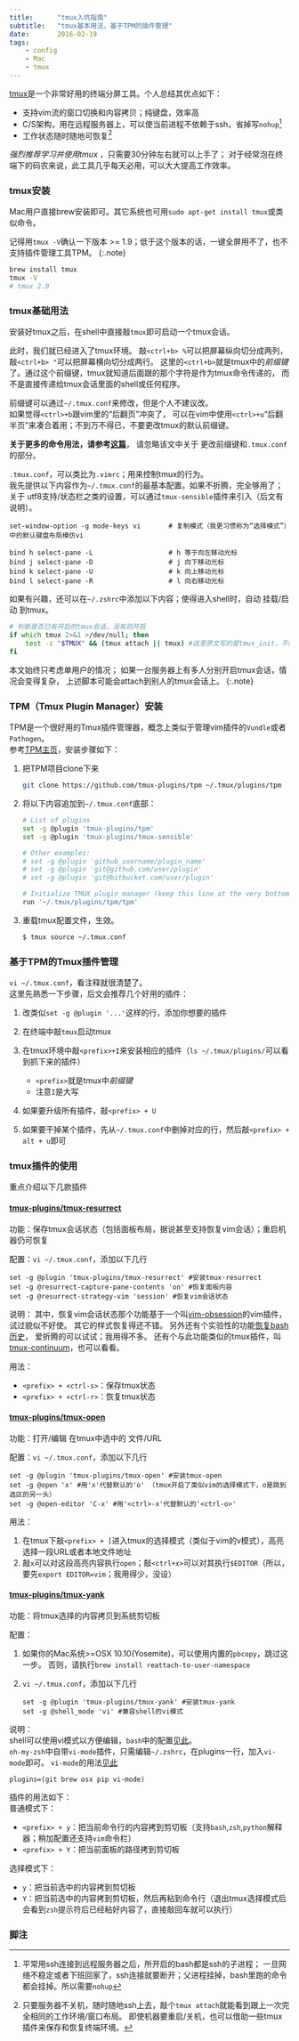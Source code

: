 ```yaml
---
title:      "tmux入坑指南"
subtitle:   "tmux基本用法，基于TPM的插件管理"
date:       2016-02-19
tags:
    - config
    - Mac
    - tmux
---
```


[tmux](https://tmux.github.io/)是一个非常好用的终端分屏工具。个人总结其优点如下：

*	支持vim流的窗口切换和内容拷贝；纯键盘，效率高
*	C/S架构，用在远程服务器上，可以使当前进程不依赖于ssh，省掉写`nohup`[^nohup]
*	工作状态随时随地可恢复[^restore]

*强烈推荐学习并使用tmux* ，只需要30分钟左右就可以上手了；
对于经常泡在终端下的码农来说，此工具几乎每天必用，可以大大提高工作效率。

### tmux安装
Mac用户直接brew安装即可。其它系统也可用`sudo apt-get install tmux`或类似命令。

记得用`tmux -V`确认一下版本 >= 1.9；低于这个版本的话，一键全屏用不了，也不支持插件管理工具TPM。
{:.note}

~~~ zsh
brew install tmux
tmux -V
# tmux 2.0
~~~

### tmux基础用法
安装好tmux之后，在shell中直接敲`tmux`即可启动一个tmux会话。

此时，我们就已经进入了tmux环境。
敲`<ctrl+b> %`可以把屏幕纵向切分成两列，
敲`<ctrl+b> "`可以把屏幕横向切分成两行。
这里的`<ctrl+b>`就是tmux中的*前缀键*了。通过这个前缀键，tmux就知道后面跟的那个字符是作为tmux命令传递的，
而不是直接传递给tmux会话里面的shell或任何程序。

前缀键可以通过`~/.tmux.conf`来修改，但是个人不建议改。  
如果觉得`<ctrl>+b`跟vim里的“后翻页”冲突了，
可以在vim中使用`<ctrl>+u`“后翻半页”来凑合着用；不到万不得已，不要更改tmux的默认前缀键。

**关于更多的命令用法，请参考[这篇](http://kumu-linux.github.io/blog/2013/08/06/tmux/)**，
请忽略该文中关于 更改前缀键和`.tmux.conf`的部分。

`.tmux.conf`，可以类比为`.vimrc`；用来控制tmux的行为。  
我先提供以下内容作为`~/.tmux.conf`的最基本配置。如果不折腾，完全够用了；
关于 utf8支持/状态栏之类的设置，可以通过`tmux-sensible`插件来引入（后文有说明）。

~~~ tmux
set-window-option -g mode-keys vi       # 复制模式（我更习惯称为“选择模式”）中的默认键盘布局模仿vi

bind h select-pane -L                   # h 等于向左移动光标
bind j select-pane -D                   # j 向下移动光标
bind k select-pane -U                   # k 向上移动光标
bind l select-pane -R                   # l 向右移动光标
~~~

如果有兴趣，还可以在`~/.zshrc`中添加以下内容；使得进入shell时，自动 挂载/启动 到tmux。

~~~ zsh
# 判断是否已有开启的tmux会话，没有则开启
if which tmux 2>&1 >/dev/null; then
    test -z "$TMUX" && (tmux attach || tmux) #这里原文写的是tmux_init，不好使
fi
~~~

本文始终只考虑单用户的情况；
如果一台服务器上有多人分别开启tmux会话，情况会变得复杂，
上述脚本可能会attach到别人的tmux会话上。
{:.note}


### TPM（Tmux Plugin Manager）安装
TPM是一个很好用的Tmux插件管理器，概念上类似于管理vim插件的`Vundle`或者`Pathogen`。  
参考[TPM主页](https://github.com/tmux-plugins/tpm)，安装步骤如下：

1.	把TPM项目clone下来

	~~~ zsh
	git clone https://github.com/tmux-plugins/tpm ~/.tmux/plugins/tpm
	~~~

2.	将以下内容追加到`~/.tmux.conf`底部：

	~~~ zsh
	# List of plugins
	set -g @plugin 'tmux-plugins/tpm'
	set -g @plugin 'tmux-plugins/tmux-sensible'

	# Other examples:
	# set -g @plugin 'github_username/plugin_name'
	# set -g @plugin 'git@github.com/user/plugin'
	# set -g @plugin 'git@bitbucket.com/user/plugin'

	# Initialize TMUX plugin manager (keep this line at the very bottom of tmux.conf)
	run '~/.tmux/plugins/tpm/tpm'
	~~~

3.	重载tmux配置文件，生效。

	~~~ zsh
	$ tmux source ~/.tmux.conf
	~~~


### 基于TPM的Tmux插件管理
`vi ~/.tmux.conf`，看注释就很清楚了。  
这里先熟悉一下步骤，后文会推荐几个好用的插件：

1.	改类似`set -g @plugin '...'`这样的行，添加你想要的插件
2.	在终端中敲`tmux`启动tmux
2.	在tmux环境中敲`<prefix>+I`来安装相应的插件（`ls ~/.tmux/plugins/`可以看到抓下来的插件）
	
	*	`<prefix>`就是tmux中*前缀键*
	*	注意`I`是大写
3.	如果要升级所有插件，敲`<prefix> + U`
4.	如果要干掉某个插件，先从`~/.tmux.conf`中删掉对应的行，然后敲`<prefix> + alt + u`即可



### tmux插件的使用
重点介绍以下几款插件

####	[tmux-plugins/tmux-resurrect](https://github.com/tmux-plugins/tmux-resurrect)

功能：保存tmux会话状态（包括面板布局，据说甚至支持恢复vim会话）；重启机器仍可恢复

配置：`vi ~/.tmux.conf`，添加以下几行

~~~ tmux
set -g @plugin 'tmux-plugins/tmux-resurrect' #安装tmux-resurrect
set -g @resurrect-capture-pane-contents 'on' #恢复面板内容
set -g @resurrect-strategy-vim 'session' #恢复vim会话状态
~~~

说明：
其中，恢复vim会话状态那个功能基于一个叫[vim-obsession](https://github.com/tpope/vim-obsession)的vim插件，试过貌似不好使。
其它的样式恢复得还不错。
另外还有个实验性的功能[恢复bash历史](https://github.com/tmux-plugins/tmux-resurrect/blob/master/docs/restoring_bash_history.md)，
爱折腾的可以试试；我用得不多。
还有个与此功能类似的tmux插件，叫[tmux-continuum](https://github.com/tmux-plugins/tmux-continuum)，也可以看看。

用法：

*	`<prefix> + <ctrl-s>`：保存tmux状态
*	`<prefix> + <ctrl-r>`：恢复tmux状态

####	[tmux-plugins/tmux-open](https://github.com/tmux-plugins/tmux-open)

功能：打开/编辑 在tmux中选中的 文件/URL

配置：`vi ~/.tmux.conf`，添加以下几行

~~~ tmux
set -g @plugin 'tmux-plugins/tmux-open' #安装tmux-open
set -g @open 'x' #用'x'代替默认的'o' （tmux开启了类似vim的选择模式下，o是跳到选区的另一头）
set -g @open-editor 'C-x' #用'<ctrl>-x'代替默认的'<ctrl-o>'
~~~

用法：

1.	在tmux下敲`<prefix> + [`进入tmux的选择模式（类似于vim的v模式），高亮选择一段URL或者本地文件地址
2.	敲`x`可以对这段高亮内容执行`open`；敲`<ctrl+x>`可以对其执行`$EDITOR`（所以，要先`export EDITOR=vim`；我用得少，没设）

####	[tmux-plugins/tmux-yank](https://github.com/tmux-plugins/tmux-yank)

功能：将tmux选择的内容拷贝到系统剪切板

配置：

1.	如果你的Mac系统>=OSX 10.10(Yosemite)，可以使用内置的`pbcopy`，跳过这一步。
	否则，请执行`brew install reattach-to-user-namespace`
2.	`vi ~/.tmux.conf`，添加以下几行

	~~~ tmux
	set -g @plugin 'tmux-plugins/tmux-yank' #安装tmux-yank
	set -g @shell_mode 'vi' #兼容shell的vi模式
	~~~

说明：  
shell可以使用vi模式以方便编辑，`bash`中的配置[见此](http://blog.sanctum.geek.nz/vi-mode-in-bash/)。  
`oh-my-zsh`中自带`vi-mode`插件，只需编辑`~/.zshrc`，在plugins一行，加入`vi-mode`即可。
`vi-mode`的用法[见此](https://github.com/robbyrussell/oh-my-zsh/tree/master/plugins/vi-mode)

~~~ zshrc
plugins=(git brew osx pip vi-mode)
~~~

插件的用法如下：  
普通模式下：

*	`<prefix> + y`：把当前命令行的内容拷到剪切板（支持`bash`,`zsh`,`python`解释器；稍加配置还支持`vim`命令栏）
*	`<prefix> + Y`：把当前面板的路径拷到剪切板

选择模式下：

*	`y`：把当前选中的内容拷到剪切板
*	`Y`：把当前选中的内容拷到剪切板，然后再粘到命令行（退出tmux选择模式后会看到`zsh`提示符后已经粘好内容了，直接敲回车就可以执行）

### 脚注

[^nohup]:	平常用ssh连接到远程服务器之后，所开启的bash都是ssh的子进程；
	一旦网络不稳定或者下班回家了，ssh连接就要断开；父进程挂掉，bash里跑的命令都会挂掉。所以需要`nohup`

[^restore]:	只要服务器不关机，随时随地ssh上去，敲个`tmux attach`就能看到跟上一次完全相同的工作环境/窗口布局。
	即使机器要重启/关机，也可以借助一些tmux插件来保存和恢复终端环境。
